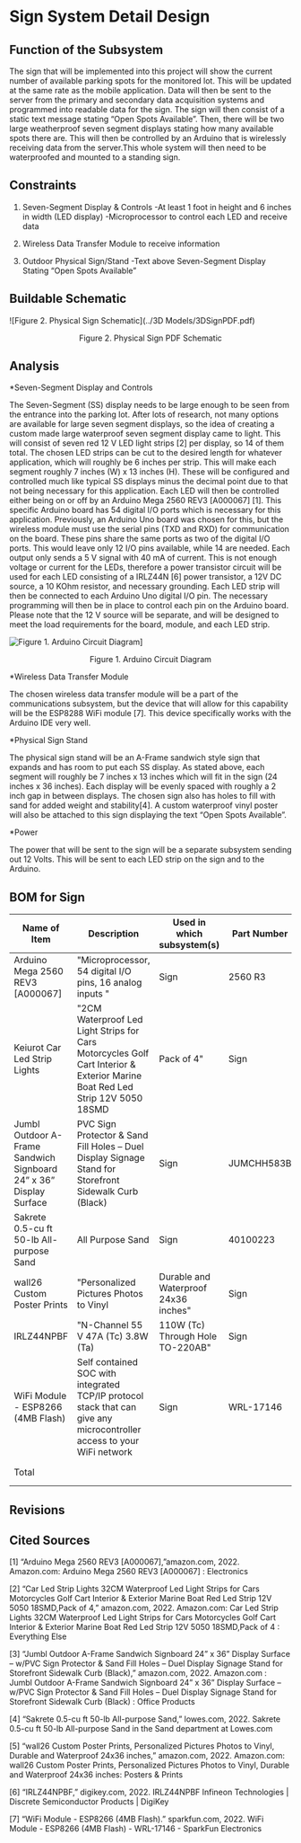 # Sign System Detail Design



## Function of the Subsystem

The sign that will be implemented into this project will show the current number of available parking spots for the monitored lot. This will be updated at the same rate as the mobile application. Data will then be sent to the server from the primary and secondary data acquisition systems and programmed into readable data for the sign. The sign will then consist of a static text message stating “Open Spots Available”. Then, there will be two large weatherproof seven segment displays stating how many available spots there are. This will then be controlled by an Arduino that is wirelessly receiving data from the server.This whole system will then need to be waterproofed and mounted to a standing sign.

## Constraints

1. Seven-Segment Display & Controls
  -At least 1 foot in height and 6 inches in width (LED display)
  -Microprocessor to control each LED and receive data

2. Wireless Data Transfer Module to receive information

3. Outdoor Physical Sign/Stand
  -Text above Seven-Segment Display Stating “Open Spots Available”


## Buildable Schematic

![Figure 2. Physical Sign Schematic](../3D Models/3DSignPDF.pdf)
<div align="center"> Figure 2. Physical Sign PDF Schematic 
<br />
<div align="left">

## Analysis
	
*Seven-Segment Display and Controls

The Seven-Segment (SS) display needs to be large enough to be seen from the entrance into the parking lot. After lots of research, not many options are available for large seven segment displays, so the idea of creating a custom made large waterproof seven segment display came to light. This will consist of seven red 12 V LED light strips [2] per display, so 14 of them total. The chosen LED strips can be cut to the desired length for whatever application, which will roughly be 6 inches per strip. This will make each segment roughly 7 inches (W) x 13 inches (H). These will be configured and controlled much like typical SS displays minus the decimal point due to that not being necessary for this application. Each LED will then be controlled either being on or off by an Arduino Mega 2560 REV3 [A000067] [1]. This specific Arduino board has 54 digital I/O ports which is necessary for this application. Previously, an Arduino Uno board was chosen for this, but the wireless module must use the serial pins (TXD and RXD) for communication on the board. These pins share the same ports as two of the digital I/O ports. This would leave only 12 I/O pins available, while 14 are needed. Each output only sends a 5 V signal with 40 mA of current. This is not enough voltage or current for the LEDs, therefore a power transistor circuit will be used for each LED consisting of a IRLZ44N [6] power transistor, a 12V DC source, a 10 KOhm resistor, and necessary grounding. Each LED strip will then be connected to each Arduino Uno digital I/O pin. The necessary programming will then be in place to control each pin on the Arduino board. Please note that the 12 V source will be separate, and will be designed to meet the load requirements for the board, module, and each LED strip.

![Figure 1. Arduino Circuit Diagram](../Electrical/Schematics/Sources/Display_Schematic.pdf.PNG)]
<div align="center"> Figure 1. Arduino Circuit Diagram
<br />
<div align="left">

*Wireless Data Transfer Module

The chosen wireless data transfer module will be a part of the communications subsystem, but the device that will allow for this capability will be the ESP8288 WiFi module [7]. This device specifically works with the Arduino IDE very well. 



*Physical Sign Stand	

The physical sign stand will be an A-Frame sandwich style sign that expands and has room to put each SS display. As stated above, each segment will roughly be 7 inches x 13 inches which will fit in the sign (24 inches x 36 inches). Each display will be evenly spaced with roughly a 2 inch gap in between displays. The chosen sign also has holes to fill with sand for added weight and stability[4]. A custom waterproof vinyl poster will also be attached to this sign displaying the text “Open Spots Available”. 


*Power 

The power that will be sent to the sign will be a separate subsystem sending out 12 Volts. This will be sent to each LED strip on the sign and to the Arduino. 
	

## BOM for Sign

| Name of Item | Description | Used in which subsystem(s) | Part Number | Manufacturer | Quantity |    Price   | Total |
| ------------ | ----------- | -------------------------- | ----------- | ------------ | -------- | ---------- | ----- |
|Arduino Mega 2560 REV3 [A000067]|     "Microprocessor, 54 digital I/O pins, 16 analog inputs "|     Sign|     2560 R3|     Arduino|     1|     $48.40|     $48.40|
|Keiurot Car Led Strip Lights|     "2CM Waterproof Led Light Strips for Cars Motorcycles Golf Cart Interior & Exterior Marine Boat Red Led Strip 12V 5050 18SMD|      Pack of 4"|     Sign|     4P-MDLEST0011-R|     Keiurot|     4|     $12.69|     $50.76|
|Jumbl Outdoor A-Frame Sandwich Signboard 24” x 36” Display Surface|     PVC Sign Protector & Sand Fill Holes – Duel Display Signage Stand for Storefront Sidewalk Curb (Black)|     Sign|     JUMCHH583B|     Jumbl|     1|     $129.99|     $129.99|
|Sakrete 0.5-cu ft 50-lb All-purpose Sand|     All Purpose Sand|     Sign|     40100223|     Sakrete|     1|     $5.48|     $5.48|
|wall26 Custom Poster Prints|     "Personalized Pictures Photos to Vinyl|      Durable and Waterproof 24x36 inches"|     Sign|     PPP-CUSTOM-24x36|     wall26|     1|     $22.99|     $22.99|
|IRLZ44NPBF|     "N-Channel 55 V 47A (Tc) 3.8W (Ta)|      110W (Tc) Through Hole TO-220AB"|     Sign|     IRLZ44NPBF|     Infineon Technologies|     14|     $1.52|     $21.28|
|WiFi Module - ESP8266 (4MB Flash)|      Self contained SOC with integrated TCP/IP protocol stack that can give any microcontroller access to your WiFi network|     Sign|     WRL-17146|     Sparkfun|     1|     $7.50|     $7.50|
|Total|     |     |     |     Total Components|     23|     Total Cost|     $286.48|

## Revisions
	
## Cited Sources
 [1] “Arduino Mega 2560 REV3 [A000067],”amazon.com, 2022.
Amazon.com: Arduino Mega 2560 REV3 [A000067] : Electronics

[2] “Car Led Strip Lights 32CM Waterproof Led Light Strips for Cars Motorcycles Golf Cart Interior & Exterior Marine Boat Red Led Strip 12V 5050 18SMD,Pack of 4,” amazon.com, 2022.
Amazon.com: Car Led Strip Lights 32CM Waterproof Led Light Strips for Cars Motorcycles Golf Cart Interior & Exterior Marine Boat Red Led Strip 12V 5050 18SMD,Pack of 4 : Everything Else

[3] “Jumbl Outdoor A-Frame Sandwich Signboard 24” x 36” Display Surface – w/PVC Sign Protector & Sand Fill Holes – Duel Display Signage Stand for Storefront Sidewalk Curb (Black),” amazon.com, 2022.
Amazon.com : Jumbl Outdoor A-Frame Sandwich Signboard 24” x 36” Display Surface – w/PVC Sign Protector & Sand Fill Holes – Duel Display Signage Stand for Storefront Sidewalk Curb (Black) : Office Products

[4] “Sakrete  0.5-cu ft 50-lb All-purpose Sand,” lowes.com, 2022.
Sakrete 0.5-cu ft 50-lb All-purpose Sand in the Sand department at Lowes.com

[5] “wall26 Custom Poster Prints, Personalized Pictures Photos to Vinyl, Durable and Waterproof 24x36 inches,” amazon.com, 2022.
Amazon.com: wall26 Custom Poster Prints, Personalized Pictures Photos to Vinyl, Durable and Waterproof 24x36 inches: Posters & Prints

[6] “IRLZ44NPBF,” digikey.com, 2022.
IRLZ44NPBF Infineon Technologies | Discrete Semiconductor Products | DigiKey

[7] “WiFi Module - ESP8266 (4MB Flash).” sparkfun.com, 2022.
WiFi Module - ESP8266 (4MB Flash) - WRL-17146 - SparkFun Electronics
